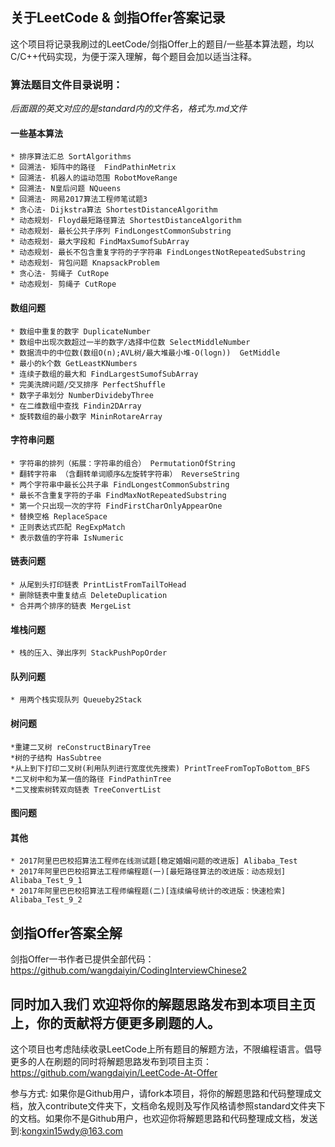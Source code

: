 ## 关于LeetCode & 剑指Offer答案记录
这个项目将记录我刷过的LeetCode/剑指Offer上的题目/一些基本算法题，均以C/C++代码实现，为便于深入理解，每个题目会加以适当注释。

### 算法题目文件目录说明：
*后面跟的英文对应的是standard内的文件名，格式为.md文件*

#### 一些基本算法
    * 排序算法汇总 SortAlgorithms
    * 回溯法- 矩阵中的路径  FindPathinMetrix
    * 回溯法- 机器人的运动范围 RobotMoveRange
    * 回溯法- N皇后问题 NQueens
    * 回溯法- 网易2017算法工程师笔试题3
    * 贪心法- Dijkstra算法 ShortestDistanceAlgorithm
    * 动态规划- Floyd最短路径算法 ShortestDistanceAlgorithm
    * 动态规划- 最长公共子序列 FindLongestCommonSubstring 
    * 动态规划- 最大字段和 FindMaxSumofSubArray
    * 动态规划- 最长不包含重复字符的子字符串 FindLongestNotRepeatedSubstring
    * 动态规划- 背包问题 KnapsackProblem
    * 贪心法- 剪绳子 CutRope
    * 动态规划- 剪绳子 CutRope
    
    
#### 数组问题
    * 数组中重复的数字 DuplicateNumber
    * 数组中出现次数超过一半的数字/选择中位数 SelectMiddleNumber
    * 数据流中的中位数(数组O(n);AVL树/最大堆最小堆-O(logn))  GetMiddle
    * 最小的k个数 GetLeastKNumbers
    * 连续子数组的最大和 FindLargestSumofSubArray
    * 完美洗牌问题/交叉排序 PerfectShuffle
    * 数字子串划分 NumberDividebyThree
    * 在二维数组中查找 Findin2DArray
    * 旋转数组的最小数字 MininRotareArray

#### 字符串问题
    * 字符串的排列（拓展：字符串的组合） PermutationOfString 
    * 翻转字符串 （含翻转单词顺序&左旋转字符串） ReverseString 
    * 两个字符串中最长公共子串 FindLongestCommonSubstring
    * 最长不含重复字符的子串 FindMaxNotRepeatedSubstring
    * 第一个只出现一次的字符 FindFirstCharOnlyAppearOne
    * 替换空格 ReplaceSpace
    * 正则表达式匹配 RegExpMatch
    * 表示数值的字符串 IsNumeric

#### 链表问题
    * 从尾到头打印链表 PrintListFromTailToHead
    * 删除链表中重复结点 DeleteDuplication
    * 合并两个排序的链表 MergeList

#### 堆栈问题
    * 栈的压入、弹出序列 StackPushPopOrder

#### 队列问题
    * 用两个栈实现队列 Queueby2Stack

#### 树问题
    *重建二叉树 reConstructBinaryTree
    *树的子结构 HasSubtree 
    *从上到下打印二叉树(利用队列进行宽度优先搜索) PrintTreeFromTopToBottom_BFS
    *二叉树中和为某一值的路径 FindPathinTree
    *二叉搜索树转双向链表 TreeConvertList

#### 图问题


#### 其他
    * 2017阿里巴巴校招算法工程师在线测试题[稳定婚姻问题的改进版] Alibaba_Test
    * 2017年阿里巴巴校招算法工程师编程题(一)[最短路径算法的改进版：动态规划] Alibaba_Test_9_1  
    * 2017年阿里巴巴校招算法工程师编程题(二)[连续编号统计的改进版：快速检索] Alibaba_Test_9_2  

## 剑指Offer答案全解
剑指Offer一书作者已提供全部代码：https://github.com/wangdaiyin/CodingInterviewChinese2

## 同时加入我们 欢迎将你的解题思路发布到本项目主页上，你的贡献将方便更多刷题的人。
这个项目也考虑陆续收录LeetCode上所有题目的解题方法，不限编程语言。倡导更多的人在刷题的同时将解题思路发布到项目主页：https://github.com/wangdaiyin/LeetCode-At-Offer

参与方式: 如果你是Github用户，请fork本项目，将你的解题思路和代码整理成文档，放入contribute文件夹下，文档命名规则及写作风格请参照standard文件夹下的文档。如果你不是Github用户，也欢迎你将解题思路和代码整理成文档，发送到:kongxin15wdy@163.com

